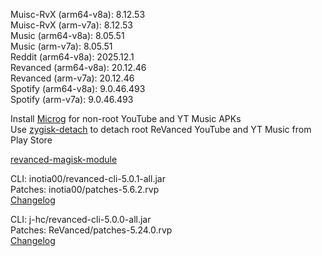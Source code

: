 Muisc-RvX (arm64-v8a): 8.12.53  
Muisc-RvX (arm-v7a): 8.12.53  
Music (arm64-v8a): 8.05.51  
Music (arm-v7a): 8.05.51  
Reddit (arm64-v8a): 2025.12.1  
Revanced (arm64-v8a): 20.12.46  
Revanced (arm-v7a): 20.12.46  
Spotify (arm64-v8a): 9.0.46.493  
Spotify (arm-v7a): 9.0.46.493  

Install [Microg](https://github.com/ReVanced/GmsCore/releases) for non-root YouTube and YT Music APKs  
Use [zygisk-detach](https://github.com/j-hc/zygisk-detach) to detach root ReVanced YouTube and YT Music from Play Store  

[revanced-magisk-module](https://github.com/j-hc/revanced-magisk-module)
  
CLI: inotia00/revanced-cli-5.0.1-all.jar  
Patches: inotia00/patches-5.6.2.rvp  
[Changelog](https://github.com/inotia00/revanced-patches/releases/tag/v5.6.2)

CLI: j-hc/revanced-cli-5.0.0-all.jar  
Patches: ReVanced/patches-5.24.0.rvp  
[Changelog](https://github.com/ReVanced/revanced-patches/releases/tag/v5.24.0)  
